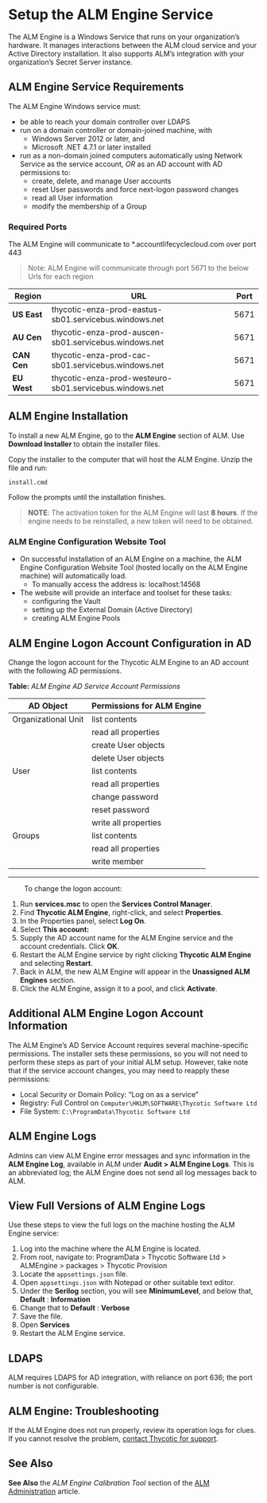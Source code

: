 ﻿[title]: # (Setup the ALM Engine Service)
[tags]: # (Account Lifecycle Manager,ALM,Active Directory,)
[priority]: # (5120)

# Setup the ALM Engine Service

The ALM Engine is a Windows Service that runs on your organization’s hardware. It manages interactions between the ALM cloud service and your Active Directory installation. It also supports ALM’s integration with your organization’s Secret Server instance.

## ALM Engine Service Requirements

The ALM Engine Windows service must:

* be able to reach your domain controller over LDAPS
* run on a domain controller or domain-joined machine, with
  * Windows Server 2012 or later, and
  * Microsoft .NET 4.7.1 or later installed
* run as a non-domain joined computers automatically using Network Service as the service account, *OR* as an AD account with AD permissions to:
  * create, delete, and manage User accounts
  * reset User passwords and force next-logon password changes
  * read all User information
  * modify the membership of a Group

### Required Ports

The ALM Engine will communicate to *.accountlifecyclecloud.com over port 443

> Note: ALM Engine will communicate through port 5671 to the below Urls for each region

| Region | URL| Port|
|---|---|---|
| **US East**| thycotic-enza-prod-eastus-sb01.servicebus.windows.net | 5671|
| **AU Cen**| thycotic-enza-prod-auscen-sb01.servicebus.windows.net |5671|
|**CAN Cen**| thycotic-enza-prod-cac-sb01.servicebus.windows.net |5671|
|**EU West**| thycotic-enza-prod-westeuro-sb01.servicebus.windows.net |5671|

## ALM Engine Installation

To install a new ALM Engine, go to the **ALM Engine** section of ALM. Use **Download Installer** to obtain the installer files.

Copy the installer to the computer that will host the ALM Engine. Unzip the file and run:

  `install.cmd`

Follow the prompts until the installation finishes.

>**NOTE**: The activation token for the ALM Engine will last **8 hours**. If the engine needs to be reinstalled, a new token will need to be obtained.

### ALM Engine Configuration Website Tool

* On successful installation of an ALM Engine on a machine, the ALM Engine Configuration Website Tool (hosted locally on the ALM Engine machine) will automatically load.
  * To manually access the address is: localhost:14568
* The website will provide an interface and toolset for these tasks:
  * configuring the Vault
  * setting up the External Domain (Active Directory)
  * creating ALM Engine Pools

## ALM Engine Logon Account Configuration in AD

Change the logon account for the Thycotic ALM Engine to an AD account with the following AD permissions.

**Table:** *ALM Engine AD Service Account Permissions*

| AD Object           | Permissions for ALM Engine |
|---------------------|-------------------------------|
| Organizational Unit | list contents                 |
|                     | read all properties           |
|                     | create User objects           |
|                     | delete User objects           |
| User                | list contents                 |
|                     | read all properties           |
|                     | change password               |
|                     | reset password                |
|                     | write all properties          |
| Groups              | list contents                 |
|                     | read all properties           |
|                     | write member                  |

---
  
To change the logon account:

1. Run **services.msc** to open the **Services Control Manager**.
1. Find **Thycotic ALM Engine**, right-click, and select **Properties**.
1. In the Properties panel, select **Log On**.
1. Select **This account:**
1. Supply the AD account name for the ALM Engine service and the account credentials. Click **OK**.
1. Restart the ALM Engine service by right clicking **Thycotic ALM Engine** and selecting **Restart**.
1. Back in ALM, the new ALM Engine will appear in the **Unassigned ALM Engines** section.
1. Click the ALM Engine, assign it to a pool, and click **Activate**.

## Additional ALM Engine Logon Account Information

The ALM Engine’s AD Service Account requires several machine-specific permissions. The installer sets these permissions, so you will not need to perform these steps as part of your initial ALM setup. However, take note that if the service account changes, you may need to reapply these permissions:

* Local Security or Domain Policy: “Log on as a service”
* Registry: Full Control on `Computer\HKLM\SOFTWARE\Thycotic Software Ltd`
* File System: `C:\ProgramData\Thycotic Software Ltd`

## ALM Engine Logs

Admins can view ALM Engine error messages and sync information in the **ALM Engine Log**, available in ALM under **Audit > ALM Engine Logs**. This is an abbreviated log; the ALM Engine does not send all log messages back to ALM.

## View Full Versions of ALM Engine Logs

Use these steps to view the full logs on the machine hosting the ALM Engine service:

1. Log into the machine where the ALM Engine is located.
1. From root, navigate to: ProgramData > Thycotic Software Ltd > ALMEngine > packages > Thycotic Provision
1. Locate the `appsettings.json` file.
1. Open `appsettings.json` with Notepad or other suitable text editor.
1. Under the **Serilog** section, you will see **MinimumLevel**, and below that, **Default** : **Information**
1. Change that to **Default** : **Verbose**
1. Save the file.
1. Open **Services**
1. Restart the ALM Engine service.

## LDAPS

ALM requires LDAPS for AD integration, with reliance on port 636; the port number is not configurable.

## ALM Engine: Troubleshooting

If the ALM Engine does not run properly, review its operation logs for clues. If you cannot resolve the problem, [contact Thycotic for support](../../support/).

## See Also

**See Also** the *ALM Engine Calibration Tool* section of the [ALM Administration](../../alm-admin/) article.
